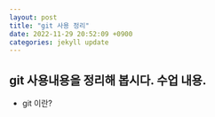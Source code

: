 ```yaml
---
layout: post
title: "git 사용 정리"
date: 2022-11-29 20:52:09 +0900
categories: jekyll update
---
```


## git 사용내용을 정리해 봅시다. 수업 내용.

- git 이란?